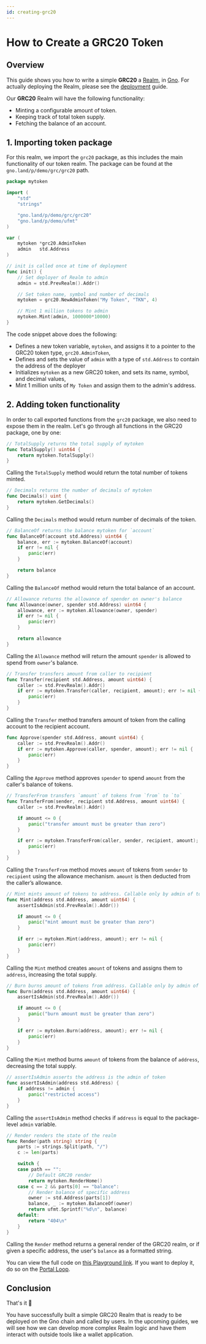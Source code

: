 ```yaml
---
id: creating-grc20
---
```


# How to Create a GRC20 Token
## Overview

This guide shows you how to write a simple **GRC20**
a [Realm](../concepts/realms.md), in [Gno](../concepts/gno-language.md). For actually deploying the Realm, please see the
[deployment](deploy.md) guide.

Our **GRC20** Realm will have the following functionality:

- Minting a configurable amount of token.
- Keeping track of total token supply.
- Fetching the balance of an account.

## 1. Importing token package
For this realm, we import the `grc20` package, as this includes
the main functionality of our token realm. The package can be found at the 
`gno.land/p/demo/grc/grc20` path.

[embedmd]:# (../assets/how-to-guides/creating-grc20/mytoken-1.gno go)
```go
package mytoken

import (
	"std"
	"strings"

	"gno.land/p/demo/grc/grc20"
	"gno.land/p/demo/ufmt"
)

var (
	mytoken *grc20.AdminToken
	admin   std.Address
)

// init is called once at time of deployment
func init() {
	// Set deployer of Realm to admin
	admin = std.PrevRealm().Addr()

	// Set token name, symbol and number of decimals
	mytoken = grc20.NewAdminToken("My Token", "TKN", 4)

	// Mint 1 million tokens to admin
	mytoken.Mint(admin, 1000000*10000)
}
```

The code snippet above does the following:
- Defines a new token variable, `mytoken`, and assigns it to a
pointer to the GRC20 token type, `grc20.AdminToken`,
- Defines and sets the value of `admin` with a type of `std.Address` to contain 
the address of the deployer
- Initializes `mytoken` as a new GRC20 token, and sets its name, symbol, and 
decimal values,
- Mint 1 million units of `My Token` and assign them to the admin's address.

## 2. Adding token functionality

In order to call exported functions from the `grc20` package, we also need to 
expose them in the realm. Let's go through all functions in the GRC20 package,
one by one:

```go
// TotalSupply returns the total supply of mytoken
func TotalSupply() uint64 {
	return mytoken.TotalSupply()
}

```
Calling the `TotalSupply` method would return the total number of tokens minted.

```go
// Decimals returns the number of decimals of mytoken
func Decimals() uint {
	return mytoken.GetDecimals()
}
```
Calling the `Decimals` method would return number of decimals of the token.

```go
// BalanceOf returns the balance mytoken for `account`
func BalanceOf(account std.Address) uint64 {
	balance, err := mytoken.BalanceOf(account)
	if err != nil {
		panic(err)
	}

	return balance
}
```

Calling the `BalanceOf` method would return the total balance of an account.

```go
// Allowance returns the allowance of spender on owner's balance
func Allowance(owner, spender std.Address) uint64 {
	allowance, err := mytoken.Allowance(owner, spender)
	if err != nil {
		panic(err)
	}

	return allowance
}
```
Calling the `Allowance` method will return the amount `spender` is allowed to spend
from `owner`'s balance.

```go
// Transfer transfers amount from caller to recipient
func Transfer(recipient std.Address, amount uint64) {
	caller := std.PrevRealm().Addr()
	if err := mytoken.Transfer(caller, recipient, amount); err != nil {
		panic(err)
	}
}
```
Calling the `Transfer` method transfers amount of token from the calling account 
to the recipient account.

```go
func Approve(spender std.Address, amount uint64) {
	caller := std.PrevRealm().Addr()
	if err := mytoken.Approve(caller, spender, amount); err != nil {
		panic(err)
	}
}
```
Calling the `Approve` method approves `spender` to spend `amount` from the caller's
balance of tokens.

```go
// TransferFrom transfers `amount` of tokens from `from` to `to` 
func TransferFrom(sender, recipient std.Address, amount uint64) {
	caller := std.PrevRealm().Addr()

	if amount <= 0 {
		panic("transfer amount must be greater than zero")
	}

	if err := mytoken.TransferFrom(caller, sender, recipient, amount); err != nil {
		panic(err)
	}
}
```
Calling the `TransferFrom` method moves `amount` of tokens from `sender` to 
`recipient` using the allowance mechanism. `amount` is then deducted from the
caller’s allowance.

```go
// Mint mints amount of tokens to address. Callable only by admin of token
func Mint(address std.Address, amount uint64) {
	assertIsAdmin(std.PrevRealm().Addr())

	if amount <= 0 {
		panic("mint amount must be greater than zero")
	}

	if err := mytoken.Mint(address, amount); err != nil {
		panic(err)
	}
}
```
Calling the `Mint` method creates `amount` of tokens and assigns them to `address`,
increasing the total supply.

```go
// Burn burns amount of tokens from address. Callable only by admin of token
func Burn(address std.Address, amount uint64) {
	assertIsAdmin(std.PrevRealm().Addr())

	if amount <= 0 {
		panic("burn amount must be greater than zero")
	}

	if err := mytoken.Burn(address, amount); err != nil {
		panic(err)
	}
}
```
Calling the `Mint` method burns `amount` of tokens from the balance of `address`,
decreasing the total supply.

```go
// assertIsAdmin asserts the address is the admin of token
func assertIsAdmin(address std.Address) {
	if address != admin {
		panic("restricted access")
	}
}
```
Calling the `assertIsAdmin` method checks if `address` is equal to the 
package-level `admin` variable. 

```go
// Render renders the state of the realm
func Render(path string) string {
	parts := strings.Split(path, "/")
	c := len(parts)

	switch {
	case path == "":
		// Default GRC20 render
		return mytoken.RenderHome()
	case c == 2 && parts[0] == "balance":
		// Render balance of specific address
		owner := std.Address(parts[1])
		balance, _ := mytoken.BalanceOf(owner)
		return ufmt.Sprintf("%d\n", balance)
	default:
		return "404\n"
	}
}
```
Calling the `Render` method returns a general render of the GRC20 realm, or
if given a specific address, the user's `balance` as a formatted string.

You can view the full code on [this Playground link](https://play.gno.land/p/RB_yIz9bAoB).
If you want to deploy it, do so on the [Portal Loop](../concepts/portal-loop.md).

## Conclusion
That's it 🎉

You have successfully built a simple GRC20 Realm that is ready to be deployed on the Gno chain and called by users.
In the upcoming guides, we will see how we can develop more complex Realm logic and have them interact with outside tools like a wallet application.

